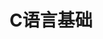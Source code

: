 ---
lang: zh-CN
title: C语言基础
titleTemplate: 数据结构需要掌握的C语言基础
description: 学好C语言，走遍天下都不怕
aside: left
lastUpdated: true
sidebar: false
footer: false
prev:
  text: '第二篇|极限'
  link: '/study/math/Advanced_Mathematics/极限'
next:
  text: '第四篇|导数的基本应用'
  link: '/study/math/Advanced_Mathematics/导数的基本应用'  
---